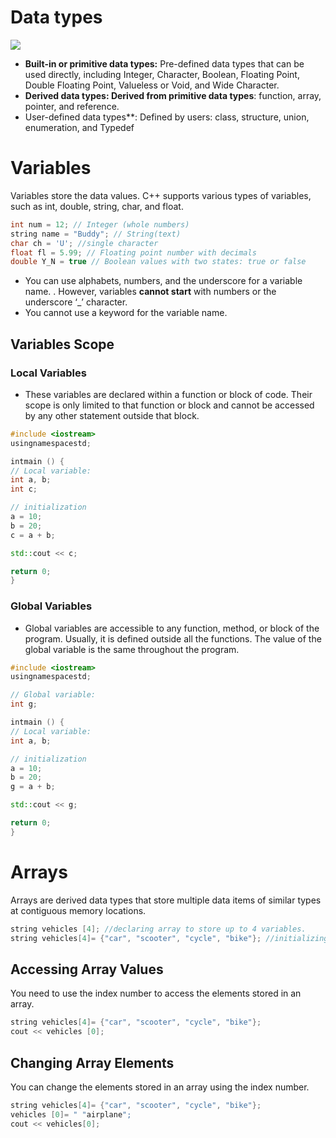 # Data types
![](https://hackr.io/blog/media/2-34.png?ezimgfmt=rs:714x415/rscb1/ng:webp/ngcb1)
- **Built-in or primitive data types:** Pre-defined data types that can be used directly, including Integer, Character, Boolean, Floating Point, Double Floating Point, Valueless or Void, and Wide Character.
- **Derived data types: Derived from primitive data types**: function, array, pointer, and reference.
- User-defined data types**: Defined by users: class, structure, union, enumeration, and Typedef

# Variables

Variables store the data values. C++ supports various types of variables, such as int, double, string, char, and float. 
```cpp
int num = 12; // Integer (whole numbers)
string name = "Buddy"; // String(text)
char ch = 'U'; //single character
float fl = 5.99; // Floating point number with decimals
double Y_N = true // Boolean values with two states: true or false
```
- You can use alphabets, numbers, and the underscore for a variable name. 
. However, variables **cannot start** with numbers or the underscore ‘_’ character. 
- You cannot use a keyword for the variable name. 


## Variables Scope
###  Local Variables
- These variables are declared within a function or block of code. Their scope is only limited to that function or block and cannot be accessed by any other statement outside that block. 
```cpp
#include <iostream>
usingnamespacestd;

intmain () {
// Local variable:
int a, b;
int c;

// initialization
a = 10;
b = 20;
c = a + b;

std::cout << c;

return 0;
}
```
### Global Variables 
- Global variables are accessible to any function, method, or block of the program. Usually, it is defined outside all the functions. The value of the global variable is the same throughout the program. 
```cpp
#include <iostream>
usingnamespacestd;

// Global variable:
int g;

intmain () {
// Local variable:
int a, b;

// initialization
a = 10;
b = 20;
g = a + b;

std::cout << g;

return 0;
}
```

# Arrays
Arrays are derived data types that store multiple data items of similar types at contiguous memory locations.
```cpp
string vehicles [4]; //declaring array to store up to 4 variables.
string vehicles[4]= {"car", "scooter", "cycle", "bike"}; //initializing the array
```
## Accessing Array Values
You need to use the index number to access the elements stored in an array. 
```cpp
string vehicles[4]= {"car", "scooter", "cycle", "bike"};
cout << vehicles [0];
```
## Changing Array Elements
You can change the elements stored in an array using the index number. 
```cpp
string vehicles[4]= {"car", "scooter", "cycle", "bike"};
vehicles [0]= " "airplane";
cout << vehicles[0];
```
